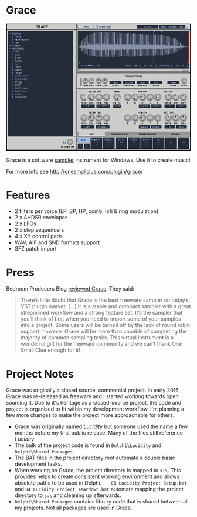 # Grace

![Grace Screenshot](/readme/grace_full_size.png?raw=true)

Grace is a software [sampler](https://en.wikipedia.org/wiki/Sampler_(musical_instrument) "wikipedia.org/sampler") instrument for Windows. Use it to create music! 

For more info see http://onesmallclue.com/plugin/grace/

# Features

* 2 filters per voice (LP, BP, HP, comb, lofi & ring modulation)
* 2 x AHDSR envelopes
* 2 x LFOs
* 2 x step sequencers
* 4 x XY control pads
* WAV, AIF and SND formats support
* SFZ patch import

# Press

Bedroom Producers Blog [reviewed Grace](http://bedroomproducersblog.com/2015/09/14/grace-sampler-free/). They said: 

> There’s little doubt that Grace is the best freeware sampler on today’s VST plugin market. [...] It is a stable and compact sampler with a great streamlined workflow and a strong feature set.  It’s the sampler that you’ll think of first when you need to import some of your samples into a project. Some users will be turned off by the lack of round robin support, however Grace will be more than capable of completing the majority of common sampling tasks. This virtual instrument is a wonderful gift for the freeware community and we can’t thank One Small Clue enough for it!

# Project Notes

Grace was originally a closed source, commercial project. In early 2016 Grace was re-released as freeware and I started working towards open sourcing it. Due to it's heritage as a closed-source project, the code and project is organised to fit within my development workflow. I'm planning a few more changes to make the project more approachable for others. 

* Grace was originally named *Lucidity* but someone used the name a few months before my first public release. Many of the files still reference *Lucidity*.
* The bulk of the project code is found in `Delphi\Lucidity` and `Delphi\Shared Packages`.
* The BAT files in the project directory root automate a couple basic development tasks. 
* When working on Grace, the project directory is mapped to `s:\`. This provides helps to create consistent working environment and allows absolute paths to be used in Delphi. ` 	01 Lucidity Project Setup.bat` and `04 Lucidity Project Teardown.bat` automate mapping the project directory to `s:\` and cleaning up afterwards. 
* `Delphi\Shared Packages` contains library  code that is shared between all my projects. Not all packages are used in Grace. 